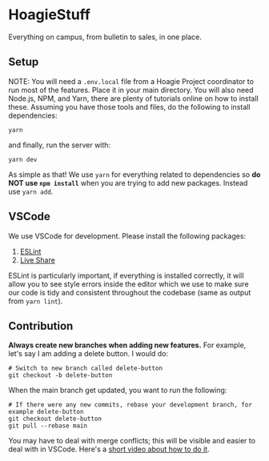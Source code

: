 # HoagieStuff
Everything on campus, from bulletin to sales, in one place. 

## Setup
NOTE: You will need a `.env.local` file from a Hoagie Project coordinator to run most of the features. Place it in your main directory. You will also need Node.js, NPM, and Yarn, there are plenty of tutorials online on how to install these.
Assuming you have those tools and files, do the following to install dependencies:
```
yarn
```
and finally, run the server with:
```
yarn dev
```
As simple as that! We use `yarn` for everything related to dependencies so **do NOT use `npm install`** when you are trying to add new packages. Instead use `yarn add`.

## VSCode
We use VSCode for development. Please install the following packages:

1. [ESLint](https://marketplace.visualstudio.com/items?itemName=dbaeumer.vscode-eslint)
1. [Live Share](https://marketplace.visualstudio.com/items?itemName=MS-vsliveshare.vsliveshare)

ESLint is particularly important, if everything is installed correctly, it will allow you to see style errors inside the editor which we use to make sure our code is tidy and consistent throughout the codebase (same as output from `yarn lint`).
## Contribution
**Always create new branches when adding new features.** For example, let's say I am adding a delete button. I would do:
```
# Switch to new branch called delete-button
git checkout -b delete-button
```

When the main branch get updated, you want to run the following:
```
# If there were any new commits, rebase your development branch, for example delete-button
git checkout delete-button
git pull --rebase main
```
You may have to deal with merge conflicts; this will be visible and easier to deal with in VSCode. Here's a [short video about how to do it](https://www.youtube.com/watch?v=QmKdodJU-js).

